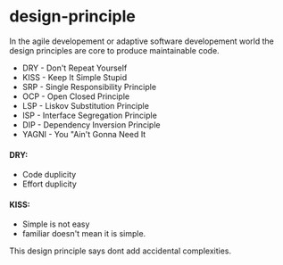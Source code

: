 # design-principle

In the agile developement or adaptive software developement world the design principles are core to produce maintainable code. 

- DRY - Don't Repeat Yourself
- KISS - Keep It Simple Stupid
- SRP - Single Responsibility Principle
- OCP - Open Closed Principle
- LSP -  Liskov Substitution Principle
- ISP - Interface Segregation Principle
- DIP - Dependency Inversion Principle
- YAGNI - You "Ain't Gonna Need It

#### DRY:
 - Code duplicity
 - Effort duplicity

#### KISS:
 - Simple is not easy 
 - familiar doesn't mean it is simple.
 
This design principle says dont add accidental complexities.
 
 

